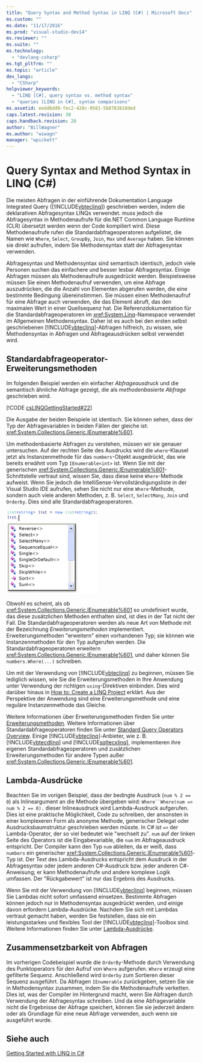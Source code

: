 ```yaml
---
title: "Query Syntax and Method Syntax in LINQ (C#) | Microsoft Docs"
ms.custom: ""
ms.date: "11/17/2016"
ms.prod: "visual-studio-dev14"
ms.reviewer: ""
ms.suite: ""
ms.technology: 
  - "devlang-csharp"
ms.tgt_pltfrm: ""
ms.topic: "article"
dev_langs: 
  - "CSharp"
helpviewer_keywords: 
  - "LINQ [C#], query syntax vs. method syntax"
  - "queries [LINQ in C#], syntax comparisons"
ms.assetid: eedd6dd9-fec2-428c-9581-5b8783810ded
caps.latest.revision: 30
caps.handback.revision: 28
author: "BillWagner"
ms.author: "wiwagn"
manager: "wpickett"
---
```

# Query Syntax and Method Syntax in LINQ (C#)
Die meisten Abfragen in der einführende Dokumentation Language Integrated Query \([!INCLUDE[vbteclinq](../../../../csharp/includes/vbteclinq_md.md)]\) geschrieben werden, indem die deklarativen Abfragesyntax LINQs verwendet.  muss jedoch die Abfragesyntax in Methodenaufrufe für die.NET Common Language Runtime \(CLR\) übersetzt werden wenn der Code kompiliert wird.  Diese Methodenaufrufe rufen die Standardabfrageoperatoren aufgelistet, die Namen wie `Where`, `Select`, `GroupBy`, `Join`, `Max` und `Average` haben.  Sie können sie direkt aufrufen, indem Sie Methodensyntax statt der Abfragesyntax verwenden.  
  
 Abfragesyntax und Methodensyntax sind semantisch identisch, jedoch viele Personen suchen das einfachere und besser lesbar Abfragesyntax.  Einige Abfragen müssen als Methodenaufrufe ausgedrückt werden.  Beispielsweise müssen Sie einen Methodenaufruf verwenden, um eine Abfrage auszudrücken, die die Anzahl von Elementen abgerufen werden, die eine bestimmte Bedingung übereinstimmen.  Sie müssen einen Methodenaufruf für eine Abfrage auch verwenden, die das Element abruft, das den maximalen Wert in einer Quellsequenz hat.  Die Referenzdokumentation für die Standardabfrageoperatoren im <xref:System.Linq>\-Namespace verwendet im Allgemeinen Methodensyntax.  Daher ist es auch bei den ersten selbst geschriebenen [!INCLUDE[vbteclinq](../../../../csharp/includes/vbteclinq_md.md)]\-Abfragen hilfreich, zu wissen, wie Methodensyntax in Abfragen und Abfrageausdrücken selbst verwendet wird.  
  
## Standardabfrageoperator\-Erweiterungsmethoden  
 Im folgenden Beispiel werden ein einfacher *Abfrageausdruck* und die semantisch ähnliche Abfrage gezeigt, die als *methodenbasierte Abfrage* geschrieben wird.  
  
 [!CODE [csLINQGettingStarted#22](../CodeSnippet/VS_Snippets_VBCSharp/CsLINQGettingStarted#22)]  
  
 Die Ausgabe der beiden Beispiele ist identisch.  Sie können sehen, dass der Typ der Abfragevariablen in beiden Fällen der gleiche ist: <xref:System.Collections.Generic.IEnumerable%601>.  
  
 Um methodenbasierte Abfragen zu verstehen, müssen wir sie genauer untersuchen.  Auf der rechten Seite des Ausdrucks wird die `where`\-Klausel jetzt als Instanzenmethode für das `numbers`\-Objekt ausgedrückt, das wie bereits erwähnt vom Typ `IEnumerable<int>` ist.  Wenn Sie mit der generischen <xref:System.Collections.Generic.IEnumerable%601>\-Schnittstelle vertraut sind, wissen Sie, dass diese keine `Where`\-Methode aufweist.  Wenn Sie jedoch die IntelliSense\-Vervollständigungsliste in der Visual Studio IDE aufrufen, sehen Sie nicht nur eine `Where`\-Methode, sondern auch viele anderen Methoden, z. B. `Select`, `SelectMany`, `Join` und `Orderby`.  Dies sind alle Standardabfrageoperatoren.  
  
 ![Standardabfrageoperatoren in Intellisense](../../../../csharp/programming-guide/concepts/linq/media/standardqueryops.png "StandardQueryOps")  
  
 Obwohl es scheint, als ob <xref:System.Collections.Generic.IEnumerable%601> so umdefiniert wurde, das diese zusätzlichen Methoden enthalten sind, ist dies in der Tat nicht der Fall.  Die Standardabfrageoperatoren werden als neue Art von Methode mit der Bezeichnung *Erweiterungsmethoden* implementiert.  Erweiterungsmethoden "erweitern" einen vorhandenen Typ; sie können wie Instanzenmethoden für den Typ aufgerufen werden.  Die Standardabfrageoperatoren erweitern <xref:System.Collections.Generic.IEnumerable%601>, und daher können Sie  `numbers.Where(...)` schreiben.  
  
 Um mit der Verwendung von [!INCLUDE[vbteclinq](../../../../csharp/includes/vbteclinq_md.md)] zu beginnen, müssen Sie lediglich wissen, wie Sie die Erweiterungsmethoden in Ihre Anwendung unter Verwendung der richtigen `using`\-Direktiven einbinden.  Dies wird darüber hinaus in [How to: Create a LINQ Project](../Topic/How%20to:%20Create%20a%20LINQ%20Project.md) erklärt.  Aus der Perspektive der Anwendung sind eine Erweiterungsmethode und eine reguläre Instanzenmethode das Gleiche.  
  
 Weitere Informationen über Erweiterungsmethoden finden Sie unter [Erweiterungsmethoden](../../../../csharp/programming-guide/classes-and-structs/extension-methods.md).  Weitere Informationen über Standardabfrageoperatoren finden Sie unter [Standard Query Operators Overview](../../../../visual-basic/programming-guide/concepts/linq/standard-query-operators-overview.md).  Einige [!INCLUDE[vbteclinq](../../../../csharp/includes/vbteclinq_md.md)]\-Anbieter, wie z. B. [!INCLUDE[vbtecdlinq](../../../../csharp/includes/vbtecdlinq_md.md)] und [!INCLUDE[sqltecxlinq](../../../../csharp/programming-guide/concepts/linq/includes/sqltecxlinq_md.md)], implementieren ihre eigenen Standardabfrageoperatoren und zusätzlichen Erweiterungsmethoden für andere Typen außer <xref:System.Collections.Generic.IEnumerable%601>.  
  
## Lambda\-Ausdrücke  
 Beachten Sie im vorigen Beispiel, dass der bedingte Ausdruck \(`num % 2 == 0`\) als Inlineargument an die Methode übergeben wird: `Where``Where(num => num % 2 == 0).` dieser Inlineausdruck wird Lambda\-Ausdruck aufgerufen.  Dies ist eine praktische Möglichkeit, Code zu schreiben, der ansonsten in einer komplexeren Form als anonyme Methode, generischer Delegat oder Ausdrucksbaumstruktur geschrieben werden müsste.  In C\# ist `=>` der Lambda\-Operator, der so viel bedeutet wie "wechselt zu".  `num` auf der linken Seite des Operators ist die Eingabevariable, die `num` im Abfrageausdruck entspricht.  Der Compiler kann den Typ `num` ableiten, da er weiß, dass `numbers` ein generischer <xref:System.Collections.Generic.IEnumerable%601>\-Typ ist.  Der Text des Lambda\-Ausdrucks entspricht dem Ausdruck in der Abfragesyntax oder jedem anderen C\#\-Ausdruck bzw. jeder anderen C\#\-Anweisung; er kann Methodenaufrufe und andere komplexe Logik umfassen.  Der "Rückgabewert" ist nur das Ergebnis des Ausdrucks.  
  
 Wenn Sie mit der Verwendung von [!INCLUDE[vbteclinq](../../../../csharp/includes/vbteclinq_md.md)] beginnen, müssen Sie Lambdas nicht sofort umfassend einsetzen.  Bestimmte Abfragen können jedoch nur in Methodensyntax ausgedrückt werden, und einige davon erfordern Lambda\-Ausdrücke.  Nachdem Sie sich mit Lambdas vertraut gemacht haben, werden Sie feststellen, dass sie ein leistungsstarkes und flexibles Tool der [!INCLUDE[vbteclinq](../../../../csharp/includes/vbteclinq_md.md)]\-Toolbox sind.  Weitere Informationen finden Sie unter [Lambda\-Ausdrücke](../../../../csharp/programming-guide/statements-expressions-operators/lambda-expressions.md).  
  
## Zusammensetzbarkeit von Abfragen  
 Im vorherigen Codebeispiel wurde die `OrderBy`\-Methode durch Verwendung des Punktoperators für den Aufruf von `Where` aufgerufen.  `Where` erzeugt eine gefilterte Sequenz. Anschließend wird `Orderby` zum Sortieren dieser Sequenz ausgeführt.  Da Abfragen `IEnumerable` zurückgeben, setzen Sie sie in Methodensyntax zusammen, indem Sie die Methodenaufrufe verketten.  Dies ist, was der Compiler im Hintergrund macht, wenn Sie Abfragen durch Verwendung der Abfragesyntax schreiben.  Und da eine Abfragevariable nicht die Ergebnisse der Abfrage speichert, können Sie sie jederzeit ändern oder als Grundlage für eine neue Abfrage verwenden, auch wenn sie ausgeführt wurde.  
  
## Siehe auch  
 [Getting Started with LINQ in C\#](../../../../csharp/programming-guide/concepts/linq/getting-started-with-linq.md)